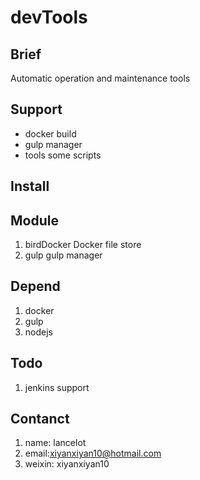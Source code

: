# devTools

## Brief

Automatic operation and maintenance tools

## Support

- docker build
- gulp manager
- tools some scripts


## Install


## Module
 
1. birdDocker  Docker file store
2. gulp gulp manager

## Depend

1. docker
2. gulp
3. nodejs

## Todo

1. jenkins support

## Contanct

1. name: lancelot
2. email:xiyanxiyan10@hotmail.com
3. weixin: xiyanxiyan10

